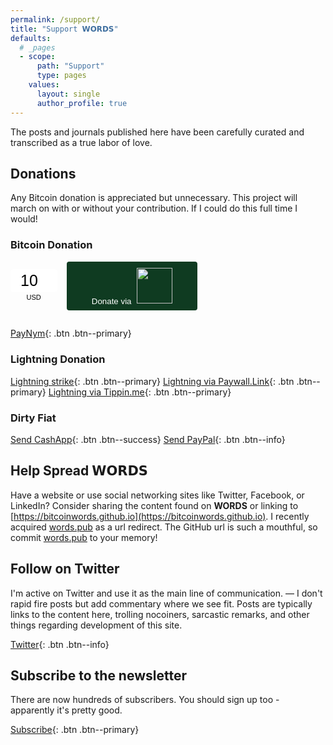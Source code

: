```yaml
---
permalink: /support/
title: "Support 𝗪𝗢𝗥𝗗𝗦"
defaults:
  # _pages
  - scope:
      path: "Support"
      type: pages
    values:
      layout: single
      author_profile: true
---
```


The posts and journals published here have been carefully curated and transcribed as a true labor of love.

## Donations
Any Bitcoin donation is appreciated but unnecessary. This project will march on with or without your contribution.  If I could do this full time I would!

### Bitcoin Donation

<style type="text/css"> .btcpay-form { color: black; display: inline-flex; align-items: center; justify-content: center; } .btcpay-form--inline { flex-direction: row; } .btcpay-form--block { flex-direction: column; } .btcpay-form--inline .submit { margin-left: 15px; } .btcpay-form--block select { margin-bottom: 10px; } .btcpay-form .btcpay-custom-container{ text-align: center; }.btcpay-custom { display: flex; align-items: center; justify-content: center; } .btcpay-form .plus-minus { cursor:pointer; font-size:25px; line-height: 25px; background: #fff; height: 30px; width: 45px; border:none; border-radius: 60px; margin: auto 5px; display: inline-flex; justify-content: center; } .btcpay-form select { -moz-appearance: none; -webkit-appearance: none; appearance: none; color: currentColor; background: transparent; border:1px solid transparent; display: block; padding: 1px; margin-left: auto; margin-right: auto; font-size: 11px; cursor: pointer; } .btcpay-form select:hover { border-color: #ccc; } #btcpay-input-price { -moz-appearance: none; -webkit-appearance: none; border: none; box-shadow: none; text-align: center; font-size: 25px; margin: auto; border-radius: 5px; line-height: 35px; background: #fff; } </style>
<form method="POST"  action="https://btcpayjungle.com/api/v1/invoices" class="btcpay-form btcpay-form--inline">
  <input type="hidden" name="storeId" value="WhSDqSc38M7Qp43UXLJzWZFpi1QyjWg6AZgQZvn65E3" />
  <div class="btcpay-custom-container">
    <div class="btcpay-custom">
      <input id="btcpay-input-price" name="price" type="number" min="1" max="100000" step="1" value="10" style="width: 3em;" oninput="event.preventDefault();isNaN(event.target.value) || event.target.value <= 0 ? document.querySelector('#btcpay-input-price').value = 10 : event.target.value"  />
    </div>
    <select name="currency">
      <option value="USD" selected>USD</option>
      <option value="GBP">GBP</option>
      <option value="EUR">EUR</option>
      <option value="BTC">BTC</option>
    </select>
  </div>
<button type="submit" class="submit" name="submit" style="min-width:209px; min-height:57px; border-radius: 4px;border-style: none;background-color: #0f3b21;" alt="Pay with BtcPay, Self-Hosted Bitcoin Payment Processor"><span style="color:#fff">Donate via</span>
<img src="https://btcpayjungle.com/img/logo.svg" style="height:57px;display:inline-block;padding: 5% 0 5% 5px;">
</button></form>

<br>

[<i class="fab fa-bitcoin"></i> PayNym](http://paynym.is/+oldtooth670){: .btn .btn--primary}

### Lightning Donation

[<i class="fas fa-bolt"></i> Lightning strike](https://strike.me/joer){: .btn .btn--primary} [<i class="fas fa-bolt"></i> Lightning via Paywall.Link](https://paywall.link/to/thanks){: .btn .btn--primary} [<i class="fas fa-bolt"></i> Lightning via Tippin.me](https://tippin.me/@_joerodgers){: .btn .btn--primary}

### Dirty Fiat

[<i class="fas fa-money-check-alt"></i> Send CashApp](https://cash.app/$joerodgers76){: .btn .btn--success} [<i class="fab fa-paypal"></i> Send PayPal](https://www.paypal.me/bucwolfser){: .btn .btn--info}

## Help Spread 𝗪𝗢𝗥𝗗𝗦

Have a website or use social networking sites like Twitter, Facebook, or LinkedIn? Consider sharing the content found on **WORDS** or linking to [https://bitcoinwords.github.io](https://bitcoinwords.github.io). I recently acquired [words.pub](words.pub) as a url redirect. The GitHub url is such a mouthful, so commit [words.pub](words.pub) to  your memory!

## Follow on Twitter

I'm active on Twitter and use it as the main line of communication. — I don't rapid fire posts but add commentary where we see fit. Posts are typically links to the content here, trolling nocoiners, sarcastic remarks, and other things regarding development of this site.

[<i class="fab fa-twitter"></i> Twitter](https://twitter.com/_bitcoinwords){: .btn .btn--info}

## Subscribe to the newsletter

There are now hundreds of subscribers. You should sign up too - apparently it's pretty good.

[Subscribe](https://mailchi.mp/59e9fda5b387/words){: .btn .btn--primary}

